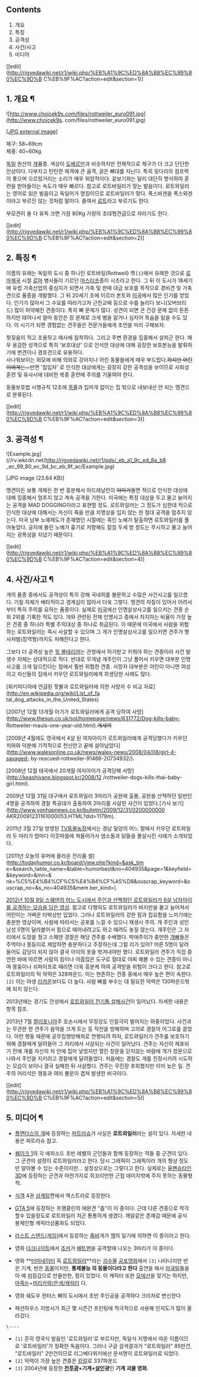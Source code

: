 ## Contents

    

1. 개요 
2. 특징 
3. 공격성 
4. 사건/사고 
5. 미디어 

[[edit](http://rigvedawiki.net/r1/wiki.php/%EB%A1%9C%ED%8A%B8%EC%99%80%EC%9D%B
C%EB%9F%AC?action=edit&section=1)]

## 1. 개요 ¶

![http://www.choicek9s.com/files/rottweiler_euro091.jpg](http://www.choicek9s.
com/files/rottweiler_euro091.jpg)

[[JPG external image]](http://www.choicek9s.com/files/rottweiler_euro091.jpg)

  
체구: 58~69cm  
체중: 40~60kg

  

[독일](%EB%8F%85%EC%9D%BC.md) 원산의 [개](%EA%B0%9C.md)품종. 색상이
[도베르만](%EB%8F%84%EB%B2%A0%EB%A5%B4%EB%A7%8C.md)과 비슷하지만 전체적으로 체구가 더 크고 단단한
인상이다. 다부지고 탄탄한 체격에 큰 골격, 굵은 뼈대를 지닌다. 특히 뒷다리의 점프력이 좋으며 으르렁거리는 소리가 매우 위압적이다.
겉보기와는 달리 대단히 명석하여 훈련을 받아들이는 속도가 매우 빠르다. 참고로 로트바일러가 맞는 발음이다. 로트와일러는 영어로 읽은 발음이고
독일어가 명칭이므로 로트바일러가 맞다. 폭스바겐을 폭스와겐이라고 부르진 않는 것처럼 말이다. 줄여서
[로트](%EB%A1%9C%ED%8A%B8.md)라고 부르기도 한다.

  

부모견이 둘 다 유독 크면 가끔 80Kg 가량의 초대형견급으로 자라기도 한다.

  

[[edit](http://rigvedawiki.net/r1/wiki.php/%EB%A1%9C%ED%8A%B8%EC%99%80%EC%9D%B
C%EB%9F%AC?action=edit&section=2)]

## 2. 특징 ¶

이름의 유래는 독일의 도시 중 하나인 로트바일(Rottweil) 市`[1]`에서 유래한 것으로 [로마제국](%EB%A1%9C%EB%A7%88%20%EC%A0%9C%EA%B5%AD.md) 시절
[로마](%EB%A1%9C%EB%A7%88.md) 병사들이 기르던
[마스티프](%EB%A7%88%EC%8A%A4%ED%8B%B0%ED%94%84.md)종이 시초라고 한다. 그 뒤 이 도시가 18세기에
유럽 가축산업의 중심지가 되면서 가축 및 판매 대금 보호를 목적으로 경비견 및 가축견으로 품종을 개발했다. 그 뒤 20세기 초에 이르러
본토와 [미국](%EB%AF%B8%EA%B5%AD.md)에서 많은 인기를 얻었다. 인기가 많아서 그 수요를 따라가고자 근친교배 등으로
수를 늘리다 보니(오버브리드) 많이 허약해진 견종이다. 특히 뼈 문제가 많다. 성견이 되면 큰 건강 문제 없이 튼튼하지만 태어나서 얼마
동안은 장 문제로 크게 병을 앓거나 심지어 목숨을 잃을 수도 있다. 이 시기가 되면 경험없는 견주들은 전문가들에게 조언을 미리 구해보자.

  

헛짖음이 적고 조용하고 매사에 침착하다. 그리고 주변 환경을 집중해서 살피곤 한다. 매우 용감한 성격으로 특히 '보호대상' 으로 인식한
대상에 대해 굉장한 보호본능을 발휘하기에 번견이나 경호견으로 유용하다.  
사나워보이는 외모에 비해 의외로 강아지나 어린 동물들에게 매우 부드럽다.<del>하지만 어린이에게는...</del>반면 '침입자' 로 인식한
대상에게는 굉장히 강한 공격성을 보이므로 사회성 훈련 및 유사시에 대비한 복종 훈련에 주의를 기울여야 한다.

  

동물보호법 시행규칙 12조에 [목줄](%EB%AA%A9%EC%A4%84.md)과 입마개 없이는 집 밖으로 내보내선 안 되는 맹견으로
분류된다.

  

[[edit](http://rigvedawiki.net/r1/wiki.php/%EB%A1%9C%ED%8A%B8%EC%99%80%EC%9D%B
C%EB%9F%AC?action=edit&section=3)]

## 3. 공격성 ¶

![Example.jpg](//rv.wkcdn.net/http://rigvedawiki.net/r1/pds/_eb_a1_9c_ed_8a_b8
_ec_99_80_ec_9d_bc_eb_9f_ac/Example.jpg)

[JPG image (23.64 KB)]

  
맹견이든 보통 개체든 한 번 흥분해서 아드레날린이 <del>야마가</del>돌면 적으로 인식한 대상에 대해 집중해서 멈추지 않고 계속 공격을
가한다. 미국에는 특정 대상을 두고 물고 늘어지는 공격을 MAD DOGGING이라고 표현할 정도. 로트와일러는 그 정도가 심한데 적으로
인식한 대상에 대해서는 자신이 죽을 만큼 치명상을 입지 않는 한 절대 공격을 멈추지 않는다. 미국 남부 노예제도가 존재했던 시절에는 흑인
노예가 탈출하면 로트와일러를 풀어놓았다. 궁지에 몰린 노예가 흉기로 저항해도 칼침 두세 방 정도는 무시하고 물고 늘어지는 광폭성을 지녔기
때문이다.

  

[[edit](http://rigvedawiki.net/r1/wiki.php/%EB%A1%9C%ED%8A%B8%EC%99%80%EC%9D%B
C%EB%9F%AC?action=edit&section=4)]

## 4. 사건/사고 ¶

개의 품종 중에서도 공격성이 특히 강해 국내외를 불문하고 수많은 사건사고를 일으켰다. 기질 자체가 배타적이고 경계심이 많아서 더욱 그렇다.
맹견의 자질이 있어서 어려서부터 특히 주의를 요하는 품종이다. 실제로 [미국](%EB%AF%B8%EA%B5%AD.md)에선
인명살상사고를 일으키는 견종 순위 2위를 기록한 적도 있다. 개와 관련된 전체 인명사고 중에서 차지하는 비율이 가장 높은 견종 중 하나라
특별 주의대상 중 하나로 취급된다. 이 때문에 미국에서 사람을 위협하는 로트와일러는 즉시 사살할 수 있으며 그 개가 인명살상사고를 일으키면
견주가 형사처벌(징역형)까지도 처해진다고 한다.

  

그보다 더 공격성 높은 [핏 불테리어](%ED%95%8F%20%EB%B6%88%20%ED%85%8C%EB%A6%AC%EC%96%B4.md)는 관청에서 허가받고 키워야
하는 견종이라 사건 발생수 자체는 상대적으로 적다. 반대로 무개념 개주인이 그냥 풀어서 키우면 대부분 인명사고를 크게 일으킨다는 점에서 훨씬
위험한 견종. 사망자 대부분은 어린이 아니면 여성이고 자신들의 집에서 키우던 로트와일러에게 희생당한 사례도 많다.

  

[위키피디아에 언급된 핏불과 로트와일러에 의한 사망자 수 비교 자료](http://en.wikipedia.org/wiki/List_of_fa
tal_dog_attacks_in_the_United_States)

  

[2007년 12월 13개월 아기가 로트와일러에게 공격 당하여
사망](http://www.thesun.co.uk/sol/homepage/news/631772/Dog-kills-baby-
Rottweiler-mauls-one-year-old.html).<del>개새끼</del>

  

[2008년 4월에도 영국에서 4살 된 여자아이가 로트와일러에게 공격당했다가 키우던 치와와 덕분에 기적적으로 천신만고 끝에
살아남았다](http://www.walesonline.co.uk/news/wales-news/2008/04/08/girl-4-savaged-
by-rescued-rottweiler-91466-20734932/).

  

[2008년 12월 태국에서 20개월 여자아이가 공격당해 사망](http://keashivane.blogspot.kr/2008/12
/rottweiler-dogs-kills-thai-baby-girl.html).

  

2009년 12월 31일 대구에서 로트와일러 3마리가 공원에 출몰, 공원을 산책하던 일반인 4명을 공격하여 경찰 특공대가 출동하여 2마리를
사살한 사건이 있었다.[기사 보기](http://www.yonhapnews.co.kr/bulletin/2009/12/31/0200000000
AKR20091231161000053.HTML?did=1179m).

  

2011년 3월 27일 방영된 [TV동물농장](TV%EB%8F%99%EB%AC%BC%EB%86%8D%EC%9E%A5.md)에서는 경남
밀양의 어느 절에서 키우던 로트와일러 두 마리가 밤마다 이웃마을에 쳐들어가서 염소들과 닭들을 몰살시킨 사례가 소개되었다.

  

[2011년 오늘의 유머에 올라온 전리품 썰](http://todayhumor.co.kr/board/view.php?kind=&ask_tim
e=&search_table_name=&table=humorbest&no=404935&page=1&keyfield=&keyword=&mn=&
nk=%C5%E4%B4%CF%C5%E4%B4%CF%A5%D8&ouscrap_keyword=&ouscrap_no=&s_no=404935&mem
ber_kind=).

  

[2012년 10월 9일 스웨덴의 어느 도시에서 주인과 산책하던 로트와일러가 6살 남자아이를 공격하는 모습을 담은
영상](http://www.liveleak.com/view?i=04c_1349783397). 참고로 다행히도 로트와일러가 바지만을 물고
늘어져서 어린이는 가벼운 타박상만 입었다. 그러나 로트와일러의 강한 힘과 집요함을 느끼기에는 충분한 영상이며, 사람에 따라서는 공포를 느낄
수 있으니 재생시 주의. 개 주인과 성인남성 5명이 달라붙어서 힘으로 떼어내려고도 하고 때려도 놓질 않는다. 개주인은 그 자리에서 도망을
쳤고 스웨덴 경찰은 해당 견주를 수배했다. 박애주의가 충만한 [개빠](%EA%B0%9C%EB%B9%A0.md)들은 주먹이나 몽둥이로
제압하면 충분하다고 주장하는데 그럴 리가 있어? 어른 5명이 달려들어도 감당이 되지 않아 결국 아이의 옷을 벗겨내야만 했다. 로트와일러
견주가 직접 증언한 바에 따르면 사람의 힘이나 어줍잖은 도구로 절대로 어찌 해볼 수 있는 견종이 아니며 몽둥이나 쇠파이프로 때리면 더욱
흥분케 하여 공격받을 위험이 크다고 한다. 참고로 로트와일러의 턱 악력은 328파운드. 이는 현존하는 견종 중에서 매우 높은 편이
속한다.`[2]` 이는 야생 [리카온](%EB%A6%AC%EC%B9%B4%EC%98%A8.md)보다도 더 높다. 사람 뼈를 부수는 데
필요한 악력은 130파운드밖에 되지 않는다.

  

2013년에는 경기도 안성에서 [로트와일러 전기톱 살해사건](%EB%A1%9C%ED%8A%B8%EC%99%80%EC%9D%BC%EB%9F%AC%20%EC%A0%84%EA%B8%B0%ED%86%B1%20%EC%82%B4%ED%95%B4%EC%82%AC%EA%B1%B4.md)이
일어났다. 자세한 내용은 항목 참조.

  

2013년 7월 [캘리포니아](%EC%BA%98%EB%A6%AC%ED%8F%AC%EB%8B%88%EC%95%84.md)주 호손시에서
무장강도 인질극이 벌어지는 와중이었다. 사건과는 무관한 한 견주가 음악을 크게 트는 등 작전을 방해하며 고의로 경찰의 어그로를 끌었다. 이런
행동 때문에 공무집행방해죄로 연행되려 하자, 로트와일러가 견주를 보호하기 위해 경찰에게 달려들어 그 자리에서 사살되는 사건이 일어났다.
견주는 자신이 체포되기 전에 개를 자신의 차 안에 집어 넣었지만 열린 창문을 닫지않는 바람에 개가 창문으로 나와서 주인을 지키려고 경찰에게
달려들었다. 처음에는 경찰도 개를 진정시키려 시도하는 모습이 보이나 결국 실패한 뒤 사살했다. 견주는 무진장 후회했지만 이미 늦은 일.
견주의 어리석은 행동과 여러 불운이 겹쳐 발생한 비극이다.

  

[[edit](http://rigvedawiki.net/r1/wiki.php/%EB%A1%9C%ED%8A%B8%EC%99%80%EC%9D%B
C%EB%9F%AC?action=edit&section=5)]

## 5. 미디어 ¶

  * [플랜더스의 개](%ED%94%8C%EB%9E%9C%EB%8D%94%EC%8A%A4%EC%9D%98%20%EA%B0%9C.md)에 등장하는 [파트라슈](%ED%8C%8C%ED%8A%B8%EB%9D%BC%EC%8A%88.md)가 사실은 **로트와일러**라는 설이 있다. 자세한 내용은 파트라슈 참고.  

  * [퀘이크 1](%ED%80%98%EC%9D%B4%ED%81%AC%201.md)의 각 에피소드 초반 레벨의 군인들과 함께 등장하는 적들 중 군견이 있다. 그 군견의 설정이 로트와일러라고 한다. 당시 그래픽이 그래픽이라 개의 형상 정도만 알아볼 수 있는 수준이지만... 설정상으로는 그렇다고 한다. 실제로는 [울펜슈타인 3D](%EC%9A%B8%ED%8E%9C%EC%8A%88%ED%83%80%EC%9D%B8%203D.md)에 등장하는 군견과 마찬가지로 쥐꼬리만한 근접 데미지밖에 주지 못하는 동물형 적.  

  * [식객](%EC%8B%9D%EA%B0%9D.md) 4권 [삼계탕](%EC%82%BC%EA%B3%84%ED%83%95.md)편에서 엑스트라로 등장한다.  

  * [GTA 5](GTA%205.md)에 등장하는 프랭클린의 애완견 "촙"이 이 종이다. 근데 다른 견종으로 착각할수 있을정도로 로트와일러 치곤 통통하게 생겼다. 깨알같은 존재감 때문에 공식 봉제인형 캐릭터상품화도 되었다.  

  * [라스트 스탠드(게임)](%EB%9D%BC%EC%8A%A4%ED%8A%B8%20%EC%8A%A4%ED%83%A0%EB%93%9C%28%EA%B2%8C%EC%9E%84%29.md)에서 등장하는 [좀비](%EC%A2%80%EB%B9%84.md)개가 [잭](%EC%9E%AD.md)의 일기에 의하면 이 종이라고 한다.  

  * 영화 [다크나이트](%EB%8B%A4%ED%81%AC%EB%82%98%EC%9D%B4%ED%8A%B8.md)에서 [조커](%EC%A1%B0%EC%BB%A4.md)가 [배트맨](%EB%B0%B0%ED%8A%B8%EB%A7%A8.md)을 공격할때 나오는 3마리가 이 종이다.
  * 영화 **[터미네이터](%ED%84%B0%EB%AF%B8%EB%84%A4%EC%9D%B4%ED%84%B0.md) 독 [로트와일러](%EB%A1%9C%ED%8A%B8%EC%99%80%EC%9D%BC%EB%9F%AC.md)**라는 [괴수물](%EA%B4%B4%EC%88%98%EB%AC%BC.md) [공포영화](%EA%B3%B5%ED%8F%AC%EC%98%81%ED%99%94.md)에서 `[3]` 나타나지만 반은 기계, 반은 [동물](%EB%8F%99%EB%AC%BC.md)이지만, **통제불능 의 동물이다라고 한다** 출연을 해서 [미국팀](%EB%AF%B8%EA%B5%AD%ED%8C%80.md)들을 아 예 [피](%ED%94%BC.md)질갑으로 만들만한, 힘이 있었다. 이 캐릭터 또한 [모에선](%EB%AA%A8%EC%97%90%EC%84%A0.md)을 맞기는 하지만, [마족눈](%EB%A7%88%EC%A1%B1%EB%88%88.md)+[머리카락/은색/캐릭터](%EB%A8%B8%EB%A6%AC%EC%B9%B4%EB%9D%BD/%EC%9D%80%EC%83%89/%EC%BA%90%EB%A6%AD%ED%84%B0.md) 다.   

  * 영화 쉐도우 헌터스 뼈의 도시에서 초반 주인공을 공격하다 크리처로 변신한다  

  * 패션하우스 지방시가 최근 몇 시즌간 프린팅에 적극적으로 사용해 인지도가 많이 올라갔다.

`\----`

  * `[1]` 흔히 영국식 발음인 '로트와일러'로 부르지만, 독일식 지명에서 따온 이름이므로 '로트바일러'가 정확한 독음이다. 그러나 구글 검색결과가 "로트와일러" 85만건, "로트바일러" 2만건이므로 리그베다위키에선 문서명이 로트와일러로 되었다.
  * `[2]` 악력이 가장 높은 견종은 [캉갈](%EC%BA%89%EA%B0%88.md)로 337파운드
  * `[3]` 2004년에 등장한 **[전투광](%EC%A0%84%ED%88%AC%EA%B4%91.md)+기계+[살인](%EC%82%B4%EC%9D%B8.md)광**인 **기계 괴물 영화.**

